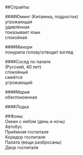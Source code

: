 ##Спрайты:

####Юминг
(Китаянка, подросток)  
угрожающая   
удивлённая  
показывает язык   
спокойная  

####Минори   
понурила голову\отводит взгляд   

####Сосед по палате  
(Русский, 40 лет)  
спокойный  
смеётся  
угрожающий  

####Мария   
обеспокоенная

####Лодка  

##Фоны:  
Океан с небом (день и ночь)  
Автобус  
Приёмная госпиталя  
Коридор госпиталя  
Палата (вещи разбросаны)   
Двор госпиталя  